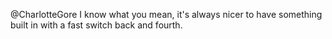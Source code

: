 @CharlotteGore I know what you mean, it's always nicer to have something built in with a fast switch back and fourth.